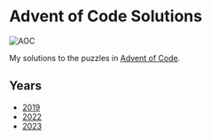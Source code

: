 # Advent of Code Solutions

![AOC](https://repository-images.githubusercontent.com/112706767/160be980-3b1a-11eb-9dbe-439a40adfa99)

My solutions to the puzzles in [Advent of Code](https://adventofcode.com).

## Years

- [2019](./2019)
- [2022](./2022)
- [2023](./2023)
